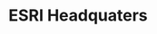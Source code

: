 ---
dateStart: 2005-07-30
dateEnd: 2005-08-15
title: "ESRI Headquaters"
venue: "ESRI Headquaters"
organizer: "Wendy McKinney, Jenni McCormick"
credit:
city: Redlands
state: CA
country: USA
pdfLink:
venueImages:
---